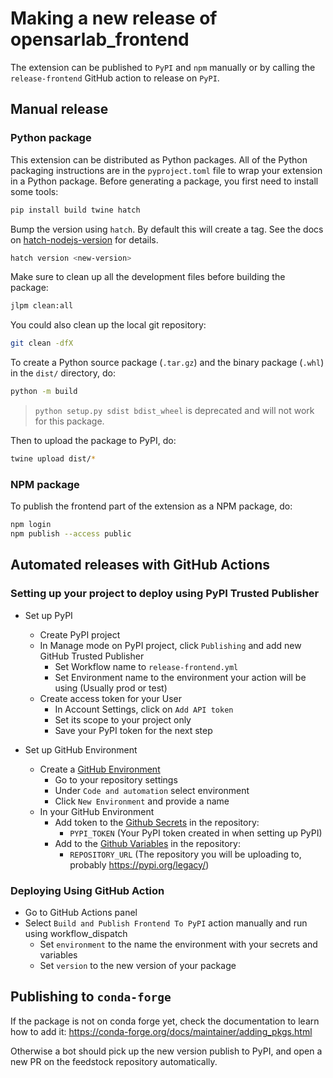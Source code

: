 # Making a new release of opensarlab_frontend

The extension can be published to `PyPI` and `npm` manually or by calling the `release-frontend` GitHub action to release on `PyPI`.

## Manual release

### Python package

This extension can be distributed as Python packages. All of the Python
packaging instructions are in the `pyproject.toml` file to wrap your extension in a
Python package. Before generating a package, you first need to install some tools:

```bash
pip install build twine hatch
```

Bump the version using `hatch`. By default this will create a tag.
See the docs on [hatch-nodejs-version](https://github.com/agoose77/hatch-nodejs-version#semver) for details.

```bash
hatch version <new-version>
```

Make sure to clean up all the development files before building the package:

```bash
jlpm clean:all
```

You could also clean up the local git repository:

```bash
git clean -dfX
```

To create a Python source package (`.tar.gz`) and the binary package (`.whl`) in the `dist/` directory, do:

```bash
python -m build
```

> `python setup.py sdist bdist_wheel` is deprecated and will not work for this package.

Then to upload the package to PyPI, do:

```bash
twine upload dist/*
```

### NPM package

To publish the frontend part of the extension as a NPM package, do:

```bash
npm login
npm publish --access public
```

## Automated releases with GitHub Actions

### Setting up your project to deploy using PyPI Trusted Publisher

- Set up PyPI
  - Create PyPI project
  - In Manage mode on PyPI project, click `Publishing` and add new GitHub Trusted Publisher
    - Set Workflow name to `release-frontend.yml`
    - Set Environment name to the environment your action will be using (Usually prod or test) 
  - Create access token for your User
    - In Account Settings, click on `Add API token`
    - Set its scope to your project only
    - Save your PyPI token for the next step

- Set up GitHub Environment
  - Create a [GitHub Environment](https://docs.github.com/en/actions/managing-workflow-runs-and-deployments/managing-deployments/managing-environments-for-deployment)
    - Go to your repository settings
    - Under `Code and automation` select environment
    - Click `New Environment` and provide a name
  - In your GitHub Environment
    - Add token to the [Github Secrets](https://docs.github.com/en/actions/security-guides/encrypted-secrets) in the repository:
      - `PYPI_TOKEN` (Your PyPI token created in when setting up PyPI)
    - Add to the [Github Variables](https://docs.github.com/en/actions/writing-workflows/choosing-what-your-workflow-does/store-information-in-variables) in the repository:
      - `REPOSITORY_URL` (The repository you will be uploading to, probably https://pypi.org/legacy/)

### Deploying Using GitHub Action

- Go to GitHub Actions panel
- Select `Build and Publish Frontend To PyPI` action manually and run using workflow_dispatch
  - Set `environment` to the name the environment with your secrets and variables
  - Set `version` to the new version of your package

## Publishing to `conda-forge`

If the package is not on conda forge yet, check the documentation to learn how to add it: https://conda-forge.org/docs/maintainer/adding_pkgs.html

Otherwise a bot should pick up the new version publish to PyPI, and open a new PR on the feedstock repository automatically.
